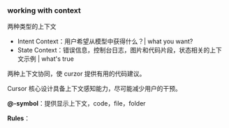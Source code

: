 
### working with context

两种类型的上下文

- Intent Context：用户希望从模型中获得什么？| what you want?
- State Context：错误信息，控制台日志，图片和代码片段，状态相关的上下文示例 | what's true

两种上下文协同，使 curzor 提供有用的代码建议。

Cursor 核心设计具备上下文感知能力，尽可能减少用户的干预。

**@-symbol**：提供显示上下文，code，file，folder

**Rules**：
